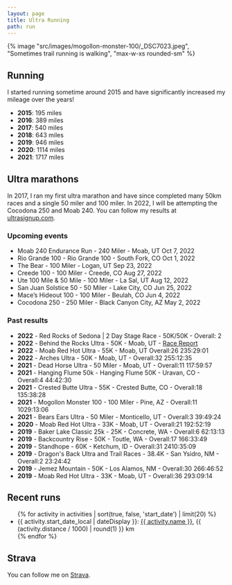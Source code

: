 ```yaml
---
layout: page
title: Ultra Running
path: run
---
```


{% image "src/images/mogollon-monster-100/_DSC7023.jpeg", "Sometimes trail running is walking", "max-w-xs rounded-sm" %}

## Running

I started running sometime around 2015 and have significantly increased my mileage over the years!

- **2015**: 195 miles
- **2016**: 389 miles
- **2017**: 540 miles
- **2018**: 643 miles
- **2019**: 946 miles
- **2020**: 1114 miles
- **2021**: 1717 miles

## Ultra marathons

In 2017, I ran my first ultra marathon and have since completed many 50km races and a single 50 miler and 100 miler. In 2022, I will be attempting the Cocodona 250 and Moab 240. You can follow my results at [ultrasignup.com](https://ultrasignup.com/results_participant.aspx?fname=Justin&lname=Poehnelt).

### Upcoming events

- Moab 240 Endurance Run - 240 Miler - Moab, UT Oct 7, 2022
- Rio Grande 100 - Rio Grande 100 - South Fork, CO Oct 1, 2022
- The Bear - 100 Miler - Logan, UT Sep 23, 2022
- Creede 100 - 100 Miler - Creede, CO Aug 27, 2022
- Ute 100 Mile & 50 Mile - 100 Miler - La Sal, UT Aug 12, 2022
- San Juan Solstice 50 - 50 Miler - Lake City, CO Jun 25, 2022
- Mace’s Hideout 100 - 100 Miler - Beulah, CO Jun 4, 2022
- Cocodona 250 - 250 Miler - Black Canyon City, AZ May 2, 2022

### Past results

- **2022** - Red Rocks of Sedona | 2 Day Stage Race - 50K/50K - Overall: 2
- **2022** - Behind the Rocks Ultra - 50K - Moab, UT - [Race Report](/posts/2022-behind-the-rocks-50k/)
- **2022** - Moab Red Hot Ultra - 55K - Moab, UT Overall:26 235:29:01
- **2022** - Arches Ultra - 50K - Moab, UT - Overall:32 255:12:35
- **2021** - Dead Horse Ultra - 50 Miler - Moab, UT - Overall:11 117:59:57
- **2021** - Hanging Flume 50k - Hanging Flume 50K - Uravan, CO - Overall:4 44:42:30
- **2021** - Crested Butte Ultra - 55K - Crested Butte, CO - Overall:18 135:38:28
- **2021** - Mogollon Monster 100 - 100 Miler - Pine, AZ - Overall:11 1029:13:06
- **2021** - Bears Ears Ultra - 50 Miler - Monticello, UT - Overall:3 39:49:24
- **2020** - Moab Red Hot Ultra - 33K - Moab, UT - Overall:21 192:52:19
- **2019** - Baker Lake Classic 25k - 25K - Concrete, WA - Overall:6 62:13:13
- **2019** - Backcountry Rise - 50K - Toutle, WA - Overall:17 166:33:49
- **2019** - Standhope - 60K - Ketchum, ID - Overall:31 2410:35:09
- **2019** - Dragon's Back Ultra and Trail Races - 38.4K - San Ysidro, NM - Overall:2 23:24:42
- **2019** - Jemez Mountain - 50K - Los Alamos, NM - Overall:30 266:46:52
- **2019** - Moab Red Hot Ultra - 33K - Moab, UT - Overall:36 293:09:14

## Recent runs

<ul>{% for activity in activities | sort(true, false, 'start_date') | limit(20) %}
<li>{{ activity.start_date_local | dateDisplay }}: <a href="https://www.strava.com/activities/{{ activity.id}}">{{ activity.name }}</a>, {{ (activity.distance / 1000) | round(1) }} km</li>
{% endfor %}
</ul>

## Strava

You can follow me on [Strava](https://www.strava.com/athletes/2170160).
